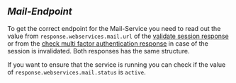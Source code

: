 *Mail-Endpoint*
----
  To get the correct endpoint for the Mail-Service you need to read out the value from `response.webservices.mail.url` of the [validate session response](../../../services/account/validate-session.md) or from the [check multi factor authentication response](../../../services/account/check-mfa.md) in case of the session is invalidated. Both responses has the same structure.
  
  If you want to ensure that the service is running you can check if the value of `response.webservices.mail.status` is `active`.